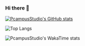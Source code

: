 ### Hi there 👋

<!---
nutthapol33/nutthapol33 is a ✨ special ✨ repository because its `README.md` (this file) appears on your GitHub profile.
You can click the Preview link to take a look at your changes.
--->

[![PcampusStudio's GitHub stats](https://github-readme-stats.vercel.app/api?username=PcampusStudio)](https://github.com/anuraghazra/github-readme-stats)


![Top Langs](https://github-readme-stats.vercel.app/api/top-langs/?username=PcampusStudio)

![PcampusStudio's WakaTime stats](https://github-readme-stats.vercel.app/api/wakatime?username=PcampusStudio)
